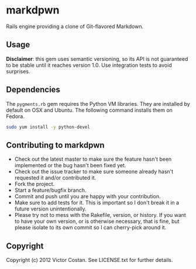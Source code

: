 # markdpwn

Rails engine providing a clone of Git-flavored Markdown.


## Usage

**Disclaimer**: this gem uses semantic versioning, so its API is not guaranteed
to be stable until it reaches version 1.0. Use integration tests to avoid
surprises.


## Dependencies

The `pygments.rb` gem requires the Python VM libraries. They are installed by
default on OSX and Ubuntu. The following command installs them on Fedora.

```bash
sudo yum install -y python-devel
``` 



## Contributing to markdpwn
 
* Check out the latest master to make sure the feature hasn't been implemented
  or the bug hasn't been fixed yet.
* Check out the issue tracker to make sure someone already hasn't requested it
  and/or contributed it.
* Fork the project.
* Start a feature/bugfix branch.
* Commit and push until you are happy with your contribution.
* Make sure to add tests for it. This is important so I don't break it in a
  future version unintentionally.
* Please try not to mess with the Rakefile, version, or history. If you want to
  have your own version, or is otherwise necessary, that is fine, but please
  isolate to its own commit so I can cherry-pick around it.

## Copyright

Copyright (c) 2012 Victor Costan. See LICENSE.txt for further details.

